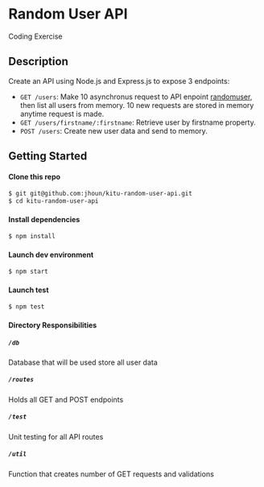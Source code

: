 # Random User API
Coding Exercise

## Description

Create an API using Node.js and Express.js to expose 3 endpoints: 
  - `GET /users`: Make 10 asynchronus request to API enpoint [randomuser](https://randomuser.me/api), then list all users from memory. 10 new requests are stored in memory anytime request is made. 
  - `GET /users/firstname/:firstname`: Retrieve user by firstname property.
  - `POST /users`: Create new user data and send to memory.
  
## Getting Started

#### Clone this repo

```bash
$ git git@github.com:jhoun/kitu-random-user-api.git
$ cd kitu-random-user-api
```

#### Install dependencies

```bash
$ npm install
``````

#### Launch dev environment

```bash
$ npm start
``````

#### Launch test

```bash
$ npm test
``````

#### Directory Responsibilities

  ##### `/db`
  Database that will be used store all user data

  ##### `/routes`
  Holds all GET and POST endpoints

  ##### `/test`
  Unit testing for all API routes

  ##### `/util`
  Function that creates number of GET requests and validations

